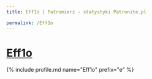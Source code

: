 ```yaml
---
title: Eff1o | Patromierz - statystyki Patronite.pl

permalink: /Eff1o
---
```


# [Eff1o](https://patronite.pl/Eff1o)

{% include profile.md name="Eff1o" prefix="e" %}
